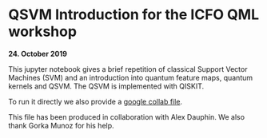 # QSVM Introduction for the ICFO QML workshop
__24. October 2019__

This jupyter notebook gives a brief repetition of classical Support Vector Machines (SVM) and an introduction into quantum feature maps, quantum kernels and QSVM. The QSVM is implemented with QISKIT.

To run it directly we also provide a [google collab file](https://drive.google.com/file/d/1MBEtVF-iS23sEmZwH3VEU3t_DwpQOpOq/view?usp=sharing).

This file has been produced in collaboration with Alex Dauphin.
We also thank Gorka Munoz for his help.
